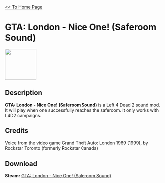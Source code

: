 [<< To Home Page](https://gekusite.github.io/Geku/)
# GTA: London - Nice One! (Saferoom Sound)

<img src="https://steamuserimages-a.akamaihd.net/ugc/3300315463650334377/8979B3CF18149C141FE9BD59DAC16AE0D8826176/" width="100" height="100">

## Description
**GTA: London - Nice One! (Saferoom Sound)** is a Left 4 Dead 2 sound mod. It will play when one successfully reaches the saferoom. It only works with L4D2 campaigns.

## Credits
Voice from the video game Grand Theft Auto: London 1969 (1999), by Rockstar Toronto (formerly Rockstar Canada)

## Download

 **Steam:** [GTA: London - Nice One! (Saferoom Sound)](https://steamcommunity.com/sharedfiles/filedetails/?id=233935595)
